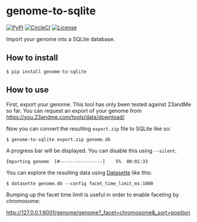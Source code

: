 # genome-to-sqlite

[![PyPI](https://img.shields.io/pypi/v/genome-to-sqlite.svg)](https://pypi.org/project/genome-to-sqlite/)
[![CircleCI](https://circleci.com/gh/dogsheep/genome-to-sqlite.svg?style=svg)](https://circleci.com/gh/dogsheep/genome-to-sqlite)
[![License](https://img.shields.io/badge/license-Apache%202.0-blue.svg)](https://github.com/dogsheep/genome-to-sqlite/blob/master/LICENSE)

Import your genome into a SQLite database.

## How to install

    $ pip install genome-to-sqlite

## How to use

First, export your genome. This tool has only been tested against 23andMe so far. You can request an export of your genome from https://you.23andme.com/tools/data/download/

Now you can convert the resulting `export.zip` file to SQLite like so:

    $ genome-to-sqlite export.zip genome.db

A progress bar will be displayed. You can disable this using `--silent`.

```
Importing genome  [#----------------]    5%  00:01:33
```

You can explore the resulting data using [Datasette](https://datasette.readthedocs.io/) like this:

    $ datasette genome.db --config facet_time_limit_ms:1000

Bumping up the facet time limit is useful in order to enable faceting by chromosome:

http://127.0.0.1:8001/genome/genome?_facet=chromosome&_sort=position
